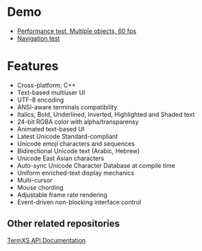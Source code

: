 # Demo
- [Performance test, Multiple objects, 60 fps](https://youtu.be/mQVOlCJZZ4w)
- [Navigation test](https://youtu.be/5h1fJ-es8kQ)

# Features
- Cross-platform, C++
- Text-based multiuser UI
- UTF-8 encoding
- ANSI-aware terminals compatibility
- Italics, Bold, Underlined, Inverted, Highlighted and Shaded text
- 24-bit RGBA color with alpha/transparensy
- Animated text-based UI
- Latest Unicode Standard-compliant
- Unicode emoji characters and sequences
- Bidirectional Unicode text (Arabic, Hebrew)
- Unicode East Asian characters
- Auto-sync Unicode Character Database at compile time
- Uniform enriched-text display mechanics
- Multi-cursor
- Mouse chording
- Adjustable frame rate rendering
- Event-driven non-blocking interface control

## Other related repositories
[TermXS API Documentation](https://github.com/netxs-group/TermXS-Docs)
